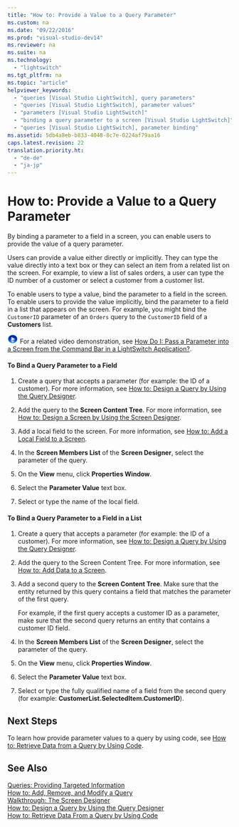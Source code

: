 ```yaml
---
title: "How to: Provide a Value to a Query Parameter"
ms.custom: na
ms.date: "09/22/2016"
ms.prod: "visual-studio-dev14"
ms.reviewer: na
ms.suite: na
ms.technology: 
  - "lightswitch"
ms.tgt_pltfrm: na
ms.topic: "article"
helpviewer_keywords: 
  - "queries [Visual Studio LightSwitch], query parameters"
  - "queries [Visual Studio LightSwitch], parameter values"
  - "parameters [Visual Studio LightSwitch]"
  - "binding a query parameter to a screen [Visual Studio LightSwitch]"
  - "queries [Visual Studio LightSwitch], parameter binding"
ms.assetid: 5db4a8eb-b833-4048-8c7e-0224af79aa16
caps.latest.revision: 22
translation.priority.ht: 
  - "de-de"
  - "ja-jp"
---
```

# How to: Provide a Value to a Query Parameter
By binding a parameter to a field in a screen, you can enable users to provide the value of a query parameter.  
  
 Users can provide a value either directly or implicitly. They can type the value directly into a text box or they can select an item from a related list on the screen. For example, to view a list of sales orders, a user can type the ID number of a customer or select a customer from a customer list.  
  
 To enable users to type a value, bind the parameter to a field in the screen. To enable users to provide the value implicitly, bind the parameter to a field in a list that appears on the screen. For example, you might bind the `CustomerID` parameter of an `Orders` query to the `CustomerID` field of a **Customers** list.  
  
 ![link to video](../VS_csharp/media/playvideo.gif "PlayVideo") For a related video demonstration, see [How Do I: Pass a Parameter into a Screen from the Command Bar in a LightSwitch Application?](http://go.microsoft.com/fwlink/?LinkID=205131).  
  
#### To Bind a Query Parameter to a Field  
  
1.  Create a query that accepts a parameter (for example: the ID of a customer). For more information, see [How to: Design a Query by Using the Query Designer](../VS_csharp/how-to--design-a-query-by-using-the-query-designer.md).  
  
2.  Add the query to the **Screen Content Tree**. For more information, see [How to: Design a Screen by Using the Screen Designer](../VS_csharp/how-to--design-a-silverlight-screen-by-using-the-screen-designer.md).  
  
3.  Add a local field to the screen. For more information, see [How to: Add a Local Field to a Screen](../VS_csharp/how-to--add-a-local-property-to-a-silverlight-screen.md).  
  
4.  In the **Screen Members List** of the **Screen Designer**, select the parameter of the query.  
  
5.  On the **View** menu, click **Properties Window**.  
  
6.  Select the **Parameter Value** text box.  
  
7.  Select or type the name of the local field.  
  
#### To Bind a Query Parameter to a Field in a List  
  
1.  Create a query that accepts a parameter (for example: the ID of a customer). For more information, see [How to: Design a Query by Using the Query Designer](../VS_csharp/how-to--design-a-query-by-using-the-query-designer.md).  
  
2.  Add the query to the Screen Content Tree. For more information, see [How to: Add Data to a Screen](../VS_csharp/how-to--add-data-to-a-screen.md).  
  
3.  Add a second query to the **Screen Content Tree**. Make sure that the entity returned by this query contains a field that matches the parameter of the first query.  
  
     For example, if the first query accepts a customer ID as a parameter, make sure that the second query returns an entity that contains a customer ID field.  
  
4.  In the **Screen Members List** of the **Screen Designer**, select the parameter of the query.  
  
5.  On the **View** menu, click **Properties Window**.  
  
6.  Select the **Parameter Value** text box.  
  
7.  Select or type the fully qualified name of a field from the second query (for example: **CustomerList.SelectedItem.CustomerID**).  
  
## Next Steps  
 To learn how provide parameter values to a query by using code, see [How to: Retrieve Data from a Query by Using Code](../VS_csharp/how-to--retrieve-data-from-a-query-by-using-code.md).  
  
## See Also  
 [Queries: Providing Targeted Information](../VS_csharp/queries--retrieving-information-from-a-data-source.md)   
 [How to: Add, Remove, and Modify a Query](../VS_csharp/how-to--add--remove--and-modify-a-query.md)   
 [Walkthrough: The Screen Designer](../VS_csharp/walkthrough--designing-a-silverlight-screen-in-lightswitch.md)   
 [How to: Design a Query by Using the Query Designer](../VS_csharp/how-to--design-a-query-by-using-the-query-designer.md)   
 [How to: Retrieve Data From a Query by Using Code](../VS_csharp/how-to--retrieve-data-from-a-query-by-using-code.md)